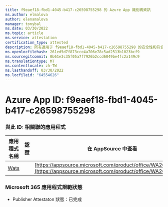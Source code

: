 ```yaml
---
title: f9eaef18-fbd1-4045-b417-c26598755298 的 Azure App 識別碼資訊
ms.author: elmalova
author: elenamalova
manager: tonybal
ms.date: 03/30/2022
ms.topic: article
ms.service: attestation
certification_type: attested
description: 所有適用于 f9eaef18-fbd1-4045-b417-c26598755298 的安全性和符合性資訊資訊。
ms.openlocfilehash: 261ed5d7f873cce4a706e78c5ad2513b1023bcf9
ms.sourcegitcommit: 0b61e3c35f05a7f7926b2ccd6049be4fc2a149c9
ms.translationtype: MT
ms.contentlocale: zh-TW
ms.lasthandoff: 03/30/2022
ms.locfileid: "64554626"
---
```

# <a name="azure-app-id-f9eaef18-fbd1-4045-b417-c26598755298"></a>Azure App ID: f9eaef18-fbd1-4045-b417-c26598755298


### <a name="apps-associated-with-this-id"></a>與此 ID: 相關聯的應用程式
| **應用程式名稱** | **認證** | **在 AppSource 中查看** |
|--------------|---------------|-----------------------|
| [Wats](../forward/WA200003597.md) |  | [https://appsource.microsoft.com/product/office/WA200003597](https://appsource.microsoft.com/product/office/WA200003597) |

### <a name="microsoft-365-app-compliance-status"></a>Microsoft 365 應用程式規範狀態
- Publisher Attestaton 狀態：已完成
